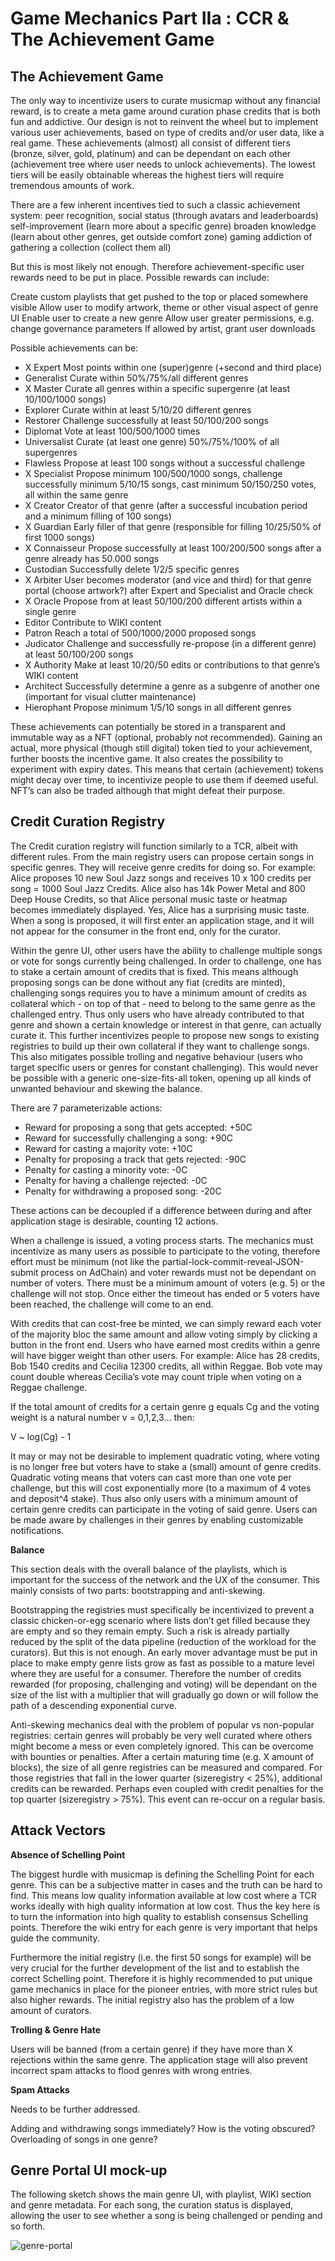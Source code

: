 # Game Mechanics Part IIa : CCR & The Achievement Game

## The Achievement Game

The only way to incentivize users to curate musicmap without any financial reward, is to create a meta game around curation phase credits that is both fun and addictive. Our design is not to reinvent the wheel but to implement various user achievements, based on type of credits and/or user data, like a real game. These achievements (almost) all consist of different tiers (bronze, silver, gold, platinum) and can be dependant on each other (achievement tree where user needs to unlock achievements). The lowest tiers will be easily obtainable whereas the highest tiers will require tremendous amounts of work.

There are a few inherent incentives tied to such a classic achievement system:
peer recognition, social status (through avatars and leaderboards)
self-improvement (learn more about a specific genre)
broaden knowledge (learn about other genres, get outside comfort zone)
gaming addiction of gathering a collection (collect them all)

But this is most likely not enough. Therefore achievement-specific user rewards need to be put in place. Possible rewards can include:

Create custom playlists that get pushed to the top or placed somewhere visible
Allow user to modify artwork, theme or other visual aspect of genre UI
Enable user to create a new genre
Allow user greater permissions, e.g. change governance parameters
If allowed by artist, grant user downloads


Possible achievements can be:

* X Expert                 Most points within one (super)genre (+second and third place)
* Generalist             Curate within 50%/75%/all different genres
* X Master                Curate all genres within a specific supergenre (at least 10/100/1000 songs)
* Explorer                 Curate within at least 5/10/20 different genres
* Restorer                Challenge successfully at least 50/100/200 songs
* Diplomat               Vote at least 100/500/1000 times
* Universalist           Curate (at least one genre) 50%/75%/100% of all supergenres
* Flawless                 Propose at least 100 songs without a successful challenge
* X Specialist            Propose minimum 100/500/1000 songs, challenge successfully minimum 5/10/15 songs, cast minimum 50/150/250 votes, all within the same genre
* X Creator               Creator of that genre (after a successful incubation period and a minimum filling of 100 songs)
* X Guardian            Early filler of that genre (responsible for filling 10/25/50% of first 1000 songs)
* X Connaisseur       Propose successfully at least 100/200/500 songs after a genre already has 50.000 songs
* Custodian              Successfully delete 1/2/5 specific genres
* X Arbiter               User becomes moderator (and vice and third) for that genre portal (choose artwork?) after Expert and Specialist and Oracle check
* X Oracle                 Propose from at least 50/100/200 different artists within a single genre
* Editor                     Contribute to WIKI content
* Patron                    Reach a total of 500/1000/2000 proposed songs
* Judicator                Challenge and successfully re-propose (in a different genre) at least 50/100/200 songs
* X Authority           Make at least 10/20/50 edits or contributions to that genre’s WIKI content
* Architect               Successfully determine a genre as a subgenre of another one (important for visual clutter maintenance)
* Hierophant           Propose minimum 1/5/10 songs in all different genres


These achievements can potentially be stored in a transparent and immutable way as a NFT (optional, probably not recommended). Gaining an actual, more physical (though still digital) token tied to your achievement, further boosts the incentive game. It also creates the possibility to experiment with expiry dates. This means that certain (achievement) tokens might decay over time, to incentivize people to use them if deemed useful. NFT’s can also be traded although that might defeat their purpose.



## Credit Curation Registry

The Credit curation registry will function similarly to a TCR, albeit with different rules. From the main registry users can propose certain songs in specific genres. They will receive genre credits for doing so. For example: Alice proposes 10 new Soul Jazz songs and receives 10 x 100 credits per song = 1000 Soul Jazz Credits. Alice also has 14k Power Metal and 800 Deep House Credits, so that Alice personal music taste or heatmap becomes immediately displayed. Yes, Alice has a surprising music taste. When a song is proposed, it will first enter an application stage, and it will not appear for the consumer in the front end, only for the curator. 

Within the genre UI, other users have the ability to challenge multiple songs or vote for songs currently being challenged. In order to challenge, one has to stake a certain amount of credits that is fixed. This means although proposing songs can be done without any fiat (credits are minted), challenging songs requires you to have a minimum amount of credits as collateral which - on top of that - need to belong to the same genre as the challenged entry. Thus only users who have already contributed to that genre and shown a certain knowledge or interest in that genre, can actually curate it. This further incentivizes people to propose new songs to existing registries to build up their own collateral if they want to challenge songs. This also mitigates possible trolling and negative behaviour (users who target specific users or genres for constant challenging). This would never be possible with a generic one-size-fits-all token, opening up all kinds of unwanted behaviour and skewing the balance.

There are 7 parameterizable actions:
* Reward for proposing a song that gets accepted:                 +50C
* Reward for successfully challenging a song:                    +90C
* Reward for casting a majority vote:                        +10C
* Penalty for proposing a track that gets rejected:                    -90C
* Penalty for casting a minority vote:                        -0C
* Penalty for having a challenge rejected:                        -0C
* Penalty for withdrawing a proposed song:                    -20C

These actions can be decoupled if a difference between during and after application stage is desirable, counting 12 actions.

When a challenge is issued, a voting process starts. The mechanics must incentivize as many users as possible to participate to the voting, therefore effort must be minimum (not like the partial-lock-commit-reveal-JSON-submit process on AdChain) and voter rewards must not be dependant on number of voters. There must be a minimum amount of voters (e.g. 5) or the challenge will not stop. Once either the timeout has ended or 5 voters have been reached, the challenge will come to an end.

With credits that can cost-free be minted, we can simply reward each voter of the majority bloc the same amount and allow voting simply by clicking a button in the front end. Users who have earned most credits within a genre will have bigger weight than other users. For example: Alice has 28 credits, Bob 1540 credits and Cecilia 12300 credits, all within Reggae. Bob vote may count double whereas Cecilia’s vote may count triple when voting on a Reggae challenge.

If the total amount of credits for a certain genre g equals Cg and the voting weight is a natural number v = 0,1,2,3… then:

V ~ log(Cg) - 1

It may or may not be desirable to implement quadratic voting, where voting is no longer free but voters have to stake a (small) amount of genre credits. Quadratic voting means that voters can cast more than one vote per challenge, but this will cost exponentially more (to a maximum of 4 votes and deposit^4 stake). Thus also only users with a minimum amount of certain genre credits can participate in the voting of said genre. Users can be made aware by challenges in their genres by enabling customizable notifications.




**Balance**

This section deals with the overall balance of the playlists, which is important for the success of the network and the UX of the consumer. This mainly consists of two parts: bootstrapping and anti-skewing.

Bootstrapping the registries must specifically be incentivized to prevent a classic chicken-or-egg scenario where lists don’t get filled because they are empty and so they remain empty. Such a risk is already partially reduced by the split of the data pipeline (reduction of the workload for the curators). But this is not enough. An early mover advantage must be put in place to make empty genre lists grow as fast as possible to a mature level where they are useful for a consumer. Therefore the number of credits rewarded (for proposing, challenging and voting) will be dependant on the size of the list with a multiplier that will gradually go down or will follow the path of a descending exponential curve.

Anti-skewing mechanics deal with the problem of popular vs non-popular registries: certain genres will probably be very well curated where others might become a mess or even completely ignored. This can be overcome with bounties or penalties. After a certain maturing time (e.g. X amount of blocks), the size of all genre registries can be measured and compared. For those registries that fall in the lower quarter (sizeregistry < 25%), additional credits can be rewarded. Perhaps even coupled with credit penalties for the top quarter (sizeregistry > 75%). This event can re-occur on a regular basis.



## Attack Vectors


**Absence of Schelling Point**

The biggest hurdle with musicmap is defining the Schelling Point for each genre. This can be a subjective matter in cases and the truth can be hard to find. This means low quality information available at low cost where a TCR works ideally with high quality information at low cost. Thus the key here is to turn the information into high quality to establish consensus Schelling points. Therefore the wiki entry for each genre is very important that helps guide the community. 

Furthermore the initial registry (i.e. the first 50 songs for example) will be very crucial for the further development of the list and to establish the correct Schelling point. Therefore it is highly recommended to put unique game mechanics in place for the pioneer entries, with more strict rules but also higher rewards. The initial registry also has the problem of a low amount of curators. 


**Trolling & Genre Hate**

Users will be banned (from a certain genre) if they have more than X rejections within the same genre. The application stage will also prevent incorrect spam attacks to flood genres with wrong entries.


**Spam Attacks**

Needs to be further addressed.


Adding and withdrawing songs immediately?
How is the voting obscured?
Overloading of songs in one genre?


## Genre Portal UI mock-up

The following sketch shows the main genre UI, with playlist, WIKI section and genre metadata. For each song, the curation status is displayed, allowing the user to see whether a song is being challenged or pending and so forth.

![genre-portal](./UI%20sketch%20-%20genre%20portal%20IIa.png)
